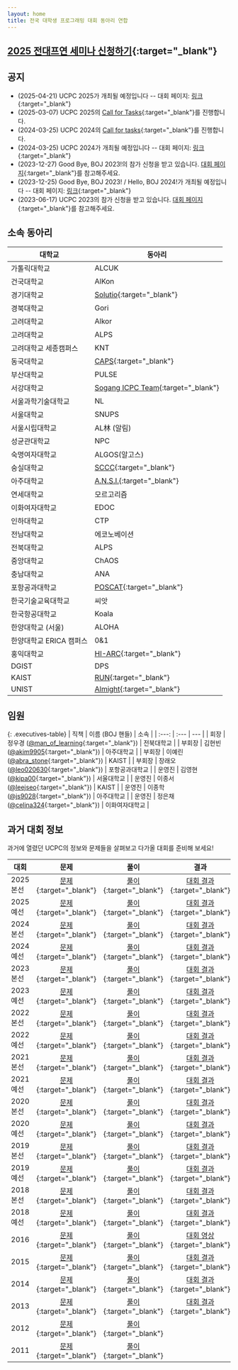 ```yaml
---
layout: home
title: 전국 대학생 프로그래밍 대회 동아리 연합
---
```


<!-- ## [UCPC 2024 신청하기](https://2024.ucpc.me){:target="_blank"} -->
<!-- ## [UCPC 2025 신청하기](https://2025.ucpc.me){:target="_blank"} -->
## [2025 전대프연 세미나 신청하기](https://seminar.ucpc.me/){:target="_blank"}

## 공지
- (2025-04-21) UCPC 2025가 개최될 예정입니다 -- 대회 페이지: [링크](https://2025.ucpc.me){:target="_blank"}
- (2025-03-07) UCPC 2025의 [Call for Tasks](https://2025.ucpc.me/tasks/){:target="_blank"}를 진행합니다.
- (2024-03-25) UCPC 2024의 [Call for tasks](https://2024.ucpc.me/tasks/){:target="_blank"}를 진행합니다.
- (2024-03-25) UCPC 2024가 개최될 예정입니다 -- 대회 페이지: [링크](https://2024.ucpc.me){:target="_blank"}
- (2023-12-27) Good Bye, BOJ 2023!의 참가 신청을 받고 있습니다. [대회 페이지](https://2023w.ucpc.me){:target="_blank"}를 참고해주세요.
- (2023-12-25) Good Bye, BOJ 2023! / Hello, BOJ 2024!가 개최될 예정입니다 -- 대회 페이지: [링크](https://2023w.ucpc.me/){:target="_blank"}
- (2023-06-17) UCPC 2023의 참가 신청을 받고 있습니다. [대회 페이지](https://2023.ucpc.me){:target="_blank"}를 참고해주세요.

## 소속 동아리

| 대학교 | 동아리 |
| ---- | ----- |
| 가톨릭대학교 | ALCUK |
| 건국대학교 | AlKon |
| 경기대학교 | [Solutio](http://cs.kyonggi.ac.kr:8080/community_club.kgu?num=23){:target="_blank"} |
| 경북대학교 | Gori |
| 고려대학교 | Alkor |
| 고려대학교 | ALPS |
| 고려대학교 세종캠퍼스 | KNT |
| 동국대학교 | [CAPS](https://dgucaps.kr/){:target="_blank"} |
| 부산대학교 | PULSE |
| 서강대학교 | [Sogang ICPC Team](https://icpc.team/){:target="_blank"} |
| 서울과학기술대학교 | NL |
| 서울대학교 | SNUPS |
| 서울시립대학교 | AL林 (알림) |
| 성균관대학교 | NPC |
| 숙명여자대학교 | ALGOS(알고스) |
| 숭실대학교 | [SCCC](https://sccc.kr/){:target="_blank"} |
| 아주대학교 | [A.N.S.I.](https://ansi.ajou.club/){:target="_blank"} |
| 연세대학교 | 모르고리즘 |
| 이화여자대학교 | EDOC |
| 인하대학교 | CTP |
| 전남대학교 | 에코노베이션 |
| 전북대학교 | ALPS |
| 중앙대학교 | ChAOS |
| 충남대학교 | ANA |
| 포항공과대학교 | [POSCAT](https://poscat.team:7443/){:target="_blank"} |
| 한국기술교육대학교 | 씨앗 |
| 한국항공대학교 | Koala |
| 한양대학교 (서울) | ALOHA |
| 한양대학교 ERICA 캠퍼스 | 0&1 |
| 홍익대학교 | [HI-ARC](https://hiarchomepage.web.app/){:target="_blank"} |
| DGIST | DPS |
| KAIST | [RUN](https://kaist.run/){:target="_blank"} |
| UNIST | [Almight](https://almight.notion.site/){:target="_blank"} |

## 임원

<style>
.executives-table {
  margin-right: 2rem;
  width: calc(100% - 2rem);
}
.executives-table th:first-child,
.executives-table td:first-child {
  width: 25%;
}
.executives-table th:nth-child(2),
.executives-table td:nth-child(2) {
  width: 45%;
  padding-left: 2rem;
}
.executives-table th:last-child,
.executives-table td:last-child {
  width: 30%;
}
</style>

{: .executives-table}
| 직책 | 이름 (BOJ 핸들) | 소속 |
| :---: | :--- | --- |
| 회장 | 정우경 ([@man_of_learning](https://www.acmicpc.net/user/man_of_learning){:target="_blank"}) | 전북대학교 |
| 부회장 | 김현빈 ([@akim9905](https://www.acmicpc.net/user/akim9905){:target="_blank"}) | 아주대학교 |
| 부회장 | 이예린 ([@abra_stone](https://www.acmicpc.net/user/abra_stone){:target="_blank"}) | KAIST |
| 부회장 | 장래오 ([@leo020630](https://www.acmicpc.net/user/leo020630){:target="_blank"}) | 포항공과대학교 |
| 운영진 | 김영현 ([@kipa00](https://www.acmicpc.net/user/kipa00){:target="_blank"}) | 서울대학교 |
| 운영진 | 이종서 ([@leejseo](https://www.acmicpc.net/user/leejseo){:target="_blank"}) | KAIST |
| 운영진 | 이종학 ([@js9028](https://www.acmicpc.net/user/js9028){:target="_blank"}) | 아주대학교 |
| 운영진 | 정은채 ([@celina324](https://www.acmicpc.net/user/celina324){:target="_blank"}) | 이화여자대학교 |

## 과거 대회 정보

과거에 열렸던 UCPC의 정보와 문제들을 살펴보고 다가올 대회를 준비해 보세요!

| 대회      |   문제   |    풀이    |     결과   |
| --------- | :----------------------------------------------------------------------------------------------------------------------: | :-------------------------------------------------------------------: | :------------------------------------------------------------------------------------: |
| 2025 본선 |                                   [문제](https://www.acmicpc.net/category/detail/4518){:target="_blank"}                                   | [풀이](https://static.ucpc.me/files/2025/ucpc25-finals-solutions.pdf){:target="_blank"} |               [대회 결과](https://www.acmicpc.net/contest/spotboard/1531){:target="_blank"}              |
| 2025 예선 |                                   [문제](https://www.acmicpc.net/category/detail/4516){:target="_blank"}                                   | [풀이](https://static.ucpc.me/files/2025/ucpc25-prelim-solutions.pdf){:target="_blank"} |               [대회 결과](https://www.acmicpc.net/contest/spotboard/1525){:target="_blank"}              |
| 2024 본선 |                                   [문제](https://www.acmicpc.net/category/detail/4263){:target="_blank"}                                   | [풀이](https://static.ucpc.me/files/2024/ucpc24-finals-solutions.pdf){:target="_blank"} |               [대회 결과](https://www.acmicpc.net/contest/spotboard/1316){:target="_blank"}              |
| 2024 예선 |                                   [문제](https://www.acmicpc.net/category/detail/4252){:target="_blank"}                                   | [풀이](https://static.ucpc.me/files/2024/ucpc24-prelim-solutions.pdf){:target="_blank"} |               [대회 결과](https://www.acmicpc.net/contest/spotboard/1310){:target="_blank"}              |
| 2023 본선 |                                   [문제](https://www.acmicpc.net/category/detail/3630){:target="_blank"}                                   | [풀이](https://static.ucpc.me/files/2023/ucpc23-finals-solutions.pdf){:target="_blank"} |               [대회 결과](https://www.acmicpc.net/contest/spotboard/1069){:target="_blank"}              |
| 2023 예선 |                                   [문제](https://www.acmicpc.net/category/detail/3613){:target="_blank"}                                   | [풀이](https://static.ucpc.me/files/2023/ucpc23-prelim-solutions.pdf){:target="_blank"} |               [대회 결과](https://www.acmicpc.net/contest/spotboard/1067){:target="_blank"}              |
| 2022 본선 |                                   [문제](https://www.acmicpc.net/category/detail/3147){:target="_blank"}                                   | [풀이](https://static.ucpc.me/files/2022/ucpc22-finals-solutions.pdf){:target="_blank"} |               [대회 결과](https://www.acmicpc.net/contest/spotboard/828){:target="_blank"}               |
| 2022 예선 |                                   [문제](https://www.acmicpc.net/category/detail/3138){:target="_blank"}                                   | [풀이](https://static.ucpc.me/files/2022/ucpc22-prelim-solutions.pdf){:target="_blank"} |               [대회 결과](https://www.acmicpc.net/contest/spotboard/827){:target="_blank"}               |
| 2021 본선 |                                   [문제](https://www.acmicpc.net/category/detail/2743){:target="_blank"}                                   | [풀이](https://static.ucpc.me/files/2021/ucpc21-finals-solutions.pdf){:target="_blank"} |               [대회 결과](https://www.acmicpc.net/contest/spotboard/670){:target="_blank"}               |
| 2021 예선 |                                   [문제](https://www.acmicpc.net/category/detail/2692){:target="_blank"}                                   | [풀이](https://static.ucpc.me/files/2021/ucpc21-prelim-solutions.pdf){:target="_blank"} |               [대회 결과](https://www.acmicpc.net/contest/spotboard/668){:target="_blank"}               |
| 2020 본선 |                                   [문제](https://www.acmicpc.net/category/detail/2272){:target="_blank"}                                   | [풀이](https://static.ucpc.me/files/2020/ucpc20-finals-solutions.pdf){:target="_blank"} |               [대회 결과](https://www.acmicpc.net/contest/spotboard/524){:target="_blank"}               |
| 2020 예선 |                                   [문제](https://www.acmicpc.net/category/detail/2270){:target="_blank"}                                   | [풀이](https://static.ucpc.me/files/2020/ucpc20-prelim-solutions.pdf){:target="_blank"} |               [대회 결과](https://www.acmicpc.net/contest/spotboard/521){:target="_blank"}               |
| 2019 본선 |                                   [문제](https://www.acmicpc.net/category/detail/2054){:target="_blank"}                                   |    [풀이](https://static.ucpc.me/files/2019/ucpc-2019-finals.pdf){:target="_blank"}     |               [대회 결과](https://www.acmicpc.net/contest/spotboard/450){:target="_blank"}               |
| 2019 예선 |                                   [문제](https://www.acmicpc.net/category/detail/2053){:target="_blank"}                                   |    [풀이](https://static.ucpc.me/files/2019/ucpc-2019-prelim.pdf){:target="_blank"}     |               [대회 결과](https://www.acmicpc.net/contest/spotboard/449){:target="_blank"}               |
| 2018 본선 |                                   [문제](https://www.acmicpc.net/category/detail/1893){:target="_blank"}                                   |    [풀이](https://static.ucpc.me/files/2018/ucpc-2018-finals.pdf){:target="_blank"}     |               [대회 결과](https://www.acmicpc.net/contest/spotboard/314){:target="_blank"}               |
| 2018 예선 |                                   [문제](https://www.acmicpc.net/category/detail/1891){:target="_blank"}                                   |    [풀이](https://static.ucpc.me/files/2018/ucpc-2018-prelim.pdf){:target="_blank"}     |               [대회 결과](https://www.acmicpc.net/contest/spotboard/307){:target="_blank"}               |
| 2016      |                                   [문제](https://www.acmicpc.net/category/detail/1510){:target="_blank"}                                   |   [풀이](https://static.ucpc.me/files/2016/2016-ucpc-65393552.pdf){:target="_blank"}    |                [대회 영상](https://www.youtube.com/watch?v=vScs5byLKcc){:target="_blank"}                |
| 2015      |                                   [문제](https://www.acmicpc.net/category/detail/1358){:target="_blank"}                                   |       [풀이](https://static.ucpc.me/files/2015/5-51953762.pdf){:target="_blank"}        |                       [대회 결과](https://ucpc2015.acmicpc.net/){:target="_blank"}                       |
| 2014      | [문제](https://algospot.com/judge/problem/list/?source=제4회%20전국%20대학생%20프로그래밍%20대회%20동아리%20연합%20대회){:target="_blank"} |      [풀이](https://static.ucpc.me/files/2014/ucpc2014_sol_.pdf){:target="_blank"}      |                         [대회 결과](http://140823.hodduc.net/){:target="_blank"}                         |
| 2013      | [문제](https://algospot.com/judge/problem/list/?source=제3회%20전국%20대학생%20프로그래밍%20대회%20동아리%20연합%20대회){:target="_blank"} | [풀이](https://static.ucpc.me/files/2013/ucpc-3rd-solution-slide.pdf){:target="_blank"} | [대회 결과](https://dl.dropboxusercontent.com/s/sk5n8ur0kl7l5gq/ucpc-3rd-standing.png){:target="_blank"} |
| 2012      |        [문제](https://static.ucpc.me/files/2012/ucpc12-problems.pdf){:target="_blank"}            |   [풀이](https://static.ucpc.me/files/2012/ucpc12-solutions.pdf){:target="_blank"} | |
| 2011      |        [문제](https://static.ucpc.me/files/2011/ucpc11-problems.pdf){:target="_blank"}     |     [풀이](https://static.ucpc.me/files/2011/ucpc-1st-slide.pdf){:target="_blank"}      |                                                                                        |
